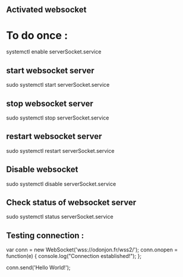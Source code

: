 ## Activated websocket
# To do once :
systemctl enable serverSocket.service

## start websocket server 

sudo systemctl start serverSocket.service 

## stop websocket server

sudo systemctl stop serverSocket.service 

## restart websocket server

sudo systemctl restart serverSocket.service 

## Disable websocket

sudo systemctl disable serverSocket.service 

## Check status of websocket server

sudo systemctl status serverSocket.service 

## Testing connection :

var conn = new WebSocket('wss://odonjon.fr/wss2/');
conn.onopen = function(e) {
    console.log("Connection established!");
};

conn.send('Hello World!');